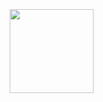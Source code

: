 <img align="right" height="150" src="https://media1.tenor.com/m/GW4CQr64-YkAAAAC/worried-scared.gif"  />
